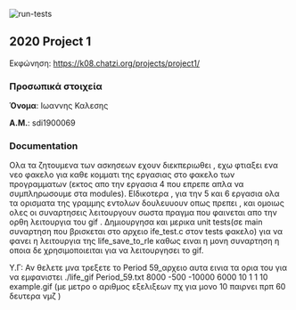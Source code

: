 ![run-tests](../../workflows/run-tests/badge.svg)

## 2020 Project 1

Εκφώνηση: https://k08.chatzi.org/projects/project1/


### Προσωπικά στοιχεία

__Όνομα__: Ιωαννης Καλεσης

__Α.Μ.__: sdi1900069


### Documentation

Ολα τα ζητουμενα των ασκησεων εχουν διεκπεριωθει , εχω φτιαξει ενα νεο φακελο για καθε κομματι της εργασιας στο φακελο των προγραμματων (εκτος απο την εργασια 4 που επρεπε απλα να συμπληρωσουμε στα modules). ΕΙδικοτερα , για την 5 και 6 εργασια ολα τα ορισματα της γραμμης εντολων δουλευυουν οπως πρεπει , και ομοιως ολες οι συναρτησεις λειτουργουν σωστα πραγμα που φαινεται απο την ορθη λειτουργια του gif . Δημιουργησα και μερικα unit tests(σε main συναρτηση που βρισκεται στο αρχειο ife_test.c στον tests φακελο) για να φανει η λειτουργια της life_save_to_rle καθως ειναι η μονη συναρτηση η οποια δε χρησιμοποιειται για να λειτουργησει το gif.    

Υ.Γ: Αν θελετε μνα τρεξετε το Period 59_αρχειο αυτα εινια τα ορια του για να εμφανιστει
    ./life_gif Period_59.txt 8000 -500 -10000 6000 10 1 1 10 example.gif (με μετρο ο αριθμος εξελιξεων πχ για μονο 10 παιρνει πρπ 60 δευτερα νμζ )